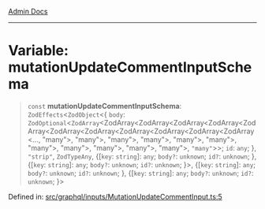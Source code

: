 [Admin Docs](/)

***

# Variable: mutationUpdateCommentInputSchema

> `const` **mutationUpdateCommentInputSchema**: `ZodEffects`\<`ZodObject`\<\{ `body`: `ZodOptional`\<`ZodArray`\<ZodArray\<ZodArray\<ZodArray\<ZodArray\<ZodArray\<ZodArray\<ZodArray\<ZodArray\<ZodArray\<ZodArray\<ZodArray\<..., "many"\>, "many"\>, "many"\>, "many"\>, "many"\>, "many"\>, "many"\>, "many"\>, "many"\>, "many"\>, "many"\>, `"many"`\>\>; `id`: `any`; \}, `"strip"`, `ZodTypeAny`, \{[`key`: `string`]: `any`; `body?`: `unknown`; `id?`: `unknown`; \}, \{[`key`: `string`]: `any`; `body?`: `unknown`; `id?`: `unknown`; \}\>, \{[`key`: `string`]: `any`; `body?`: `unknown`; `id?`: `unknown`; \}, \{[`key`: `string`]: `any`; `body?`: `unknown`; `id?`: `unknown`; \}\>

Defined in: [src/graphql/inputs/MutationUpdateCommentInput.ts:5](https://github.com/gautam-divyanshu/talawa-api/blob/22f85ff86fcf5f38b53dcdb9fe90ab33ea32d944/src/graphql/inputs/MutationUpdateCommentInput.ts#L5)
